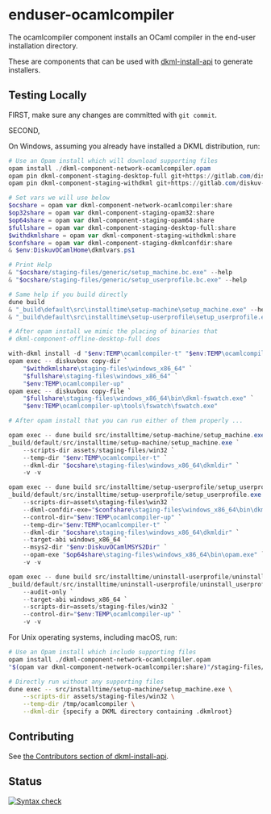 # enduser-ocamlcompiler

The ocamlcompiler component installs an OCaml compiler in the end-user
installation directory.

These are components that can be used with [dkml-install-api](https://diskuv.github.io/dkml-install-api/index.html)
to generate installers.

## Testing Locally

FIRST, make sure any changes are committed with `git commit`.

SECOND,

On Windows, assuming you already have installed a DKML distribution, run:

```powershell
# Use an Opam install which will download supporting files
opam install ./dkml-component-network-ocamlcompiler.opam
opam pin dkml-component-staging-desktop-full git+https://gitlab.com/diskuv-ocaml/components/dkml-component-desktop.git --yes
opam pin dkml-component-staging-withdkml git+https://gitlab.com/diskuv-ocaml/components/dkml-component-desktop.git --yes

# Set vars we will use below
$ocshare = opam var dkml-component-network-ocamlcompiler:share
$op32share = opam var dkml-component-staging-opam32:share
$op64share = opam var dkml-component-staging-opam64:share
$fullshare = opam var dkml-component-staging-desktop-full:share
$withdkmlshare = opam var dkml-component-staging-withdkml:share
$confshare = opam var dkml-component-staging-dkmlconfdir:share
& $env:DiskuvOCamlHome\dkmlvars.ps1

# Print Help
& "$ocshare/staging-files/generic/setup_machine.bc.exe" --help
& "$ocshare/staging-files/generic/setup_userprofile.bc.exe" --help

# Same help if you build directly
dune build
& "_build\default\src\installtime\setup-machine\setup_machine.exe" --help
& "_build\default\src\installtime\setup-userprofile\setup_userprofile.exe" --help

# After opam install we mimic the placing of binaries that
# dkml-component-offline-desktop-full does

with-dkml install -d "$env:TEMP\ocamlcompiler-t" "$env:TEMP\ocamlcompiler-up"
opam exec -- diskuvbox copy-dir `
    "$withdkmlshare\staging-files\windows_x86_64" `
    "$fullshare\staging-files\windows_x86_64" `
    "$env:TEMP\ocamlcompiler-up"
opam exec -- diskuvbox copy-file `
    "$fullshare\staging-files\windows_x86_64\bin\dkml-fswatch.exe" `
    "$env:TEMP\ocamlcompiler-up\tools\fswatch\fswatch.exe"

# After opam install that you can run either of them properly ...

opam exec -- dune build src/installtime/setup-machine/setup_machine.exe
_build/default/src/installtime/setup-machine/setup_machine.exe `
    --scripts-dir assets/staging-files/win32 `
    --temp-dir "$env:TEMP\ocamlcompiler-t" `
    --dkml-dir "$ocshare\staging-files\windows_x86_64\dkmldir" `
    -v -v

opam exec -- dune build src/installtime/setup-userprofile/setup_userprofile.exe
_build/default/src/installtime/setup-userprofile/setup_userprofile.exe `
    --scripts-dir=assets\staging-files\win32 `
    --dkml-confdir-exe="$confshare\staging-files\windows_x86_64\bin\dkml-confdir.exe" `
    --control-dir="$env:TEMP\ocamlcompiler-up" `
    --temp-dir="$env:TEMP\ocamlcompiler-t" `
    --dkml-dir "$ocshare\staging-files\windows_x86_64\dkmldir" `
    --target-abi windows_x86_64 `
    --msys2-dir "$env:DiskuvOCamlMSYS2Dir" `
    --opam-exe "$op64share\staging-files\windows_x86_64\bin\opam.exe" `
    -v -v

opam exec -- dune build src/installtime/uninstall-userprofile/uninstall_userprofile.exe
_build/default/src/installtime/uninstall-userprofile/uninstall_userprofile.exe `
    --audit-only `
    --target-abi windows_x86_64 `
    --scripts-dir=assets/staging-files/win32 `
    --control-dir="$env:TEMP\ocamlcompiler-up" `
    -v -v
```

For Unix operating systems, including macOS, run:

```bash
# Use an Opam install which include supporting files
opam install ./dkml-component-network-ocamlcompiler.opam
"$(opam var dkml-component-network-ocamlcompiler:share)"/staging-files/generic/install.bc.exe

# Directly run without any supporting files
dune exec -- src/installtime/setup-machine/setup_machine.exe \
    --scripts-dir assets/staging-files/win32 \
    --temp-dir /tmp/ocamlcompiler \
    --dkml-dir {specify a DKML directory containing .dkmlroot}
```

## Contributing

See [the Contributors section of dkml-install-api](https://github.com/diskuv/dkml-install-api/blob/main/contributors/README.md).

## Status

[![Syntax check](https://github.com/diskuv/dkml-component-ocamlcompiler/actions/workflows/syntax.yml/badge.svg)](https://github.com/diskuv/dkml-component-ocamlcompiler/actions/workflows/syntax.yml)
